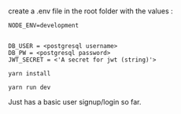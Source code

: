 # 

create a .env file in the root folder with the values :

```
NODE_ENV=development


DB_USER = <postgresql username>
DB_PW = <postgresql password>
JWT_SECRET = <'A secret for jwt (string)'>

```

```
yarn install 
```
```
yarn run dev
```

Just has a basic user signup/login so far. 